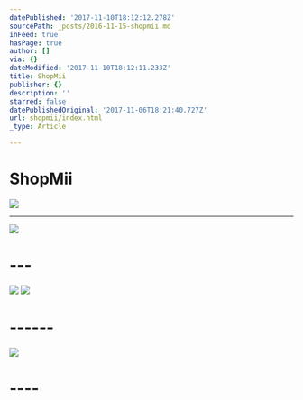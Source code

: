 ```yaml
---
datePublished: '2017-11-10T18:12:12.278Z'
sourcePath: _posts/2016-11-15-shopmii.md
inFeed: true
hasPage: true
author: []
via: {}
dateModified: '2017-11-10T18:12:11.233Z'
title: ShopMii
publisher: {}
description: ''
starred: false
datePublishedOriginal: '2017-11-06T18:21:40.727Z'
url: shopmii/index.html
_type: Article

---
```

# ShopMii
![](https://the-grid-user-content.s3-us-west-2.amazonaws.com/0c38ab8d-f803-46e7-9523-fef336f6b52e.jpg)

---

![](https://the-grid-user-content.s3-us-west-2.amazonaws.com/8c0ec5cb-7002-4a69-85bf-50aa88fd86f2.jpg)

# ---
![](https://the-grid-user-content.s3-us-west-2.amazonaws.com/f00f24fd-1c6b-455e-b19d-2aa83675bef7.png)
![](https://the-grid-user-content.s3-us-west-2.amazonaws.com/aa044ebc-1fb8-48b8-a815-6f65379915c2.png)

# ------
![](https://the-grid-user-content.s3-us-west-2.amazonaws.com/11c727d5-77f7-468b-9907-fea8987130b0.png)

# ----